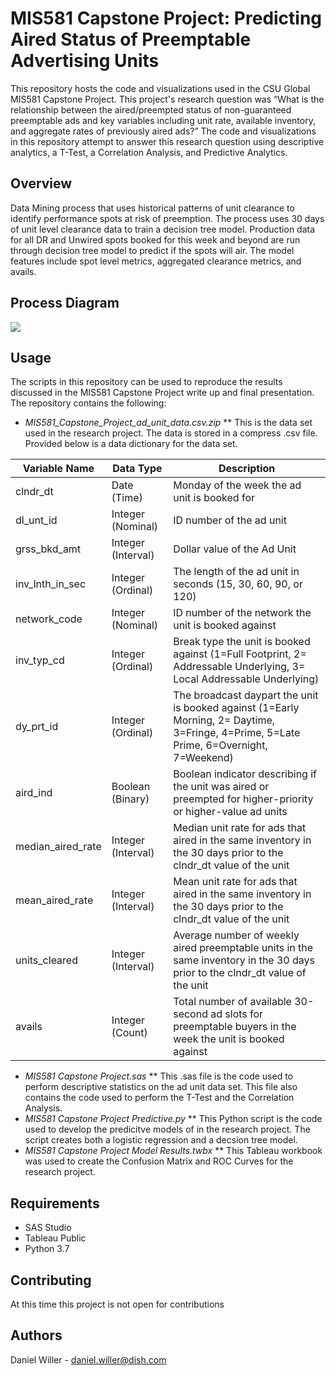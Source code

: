# MIS581 Capstone Project: Predicting Aired Status of Preemptable Advertising Units

This repository hosts the code and visualizations used in the CSU Global MIS581 Capstone Project. This project's research question was “What is the relationship between the aired/preempted status of non-guaranteed preemptable ads and key variables including unit rate, available inventory, and aggregate rates of previously aired ads?” The code and visualizations in this repository attempt to answer this research question using descriptive analytics, a T-Test, a Correlation Analysis, and Predictive Analytics. 

## Overview

Data Mining process that uses historical patterns of unit clearance to identify performance spots at risk of preemption. The process uses 30 days of unit level clearance data to train a decision tree model. Production data for all DR and Unwired spots booked for this week and beyond are run through decision tree model to predict if the spots will air. The model features include spot level metrics, aggregated clearance metrics, and avails. 

## Process Diagram

![](assets/Perforamance_Clearance_Data_Mining.jpg)

## Usage

The scripts in this repository can be used to reproduce the results discussed in the MIS581 Capstone Project write up and final presentation. The repository contains the following: 

* _MIS581_Capstone_Project_ad_unit_data.csv.zip_
** This is the data set used in the research project. The data is stored in a compress .csv file. Provided below is a data dictionary for the data set. 

| Variable Name | Data Type | Description | 
|-|-|-|
| clndr_dt| Date (Time) | Monday of the week the ad unit is booked for  |  
| dl_unt_id | Integer (Nominal)  | ID number of the ad unit  |  
| grss_bkd_amt | Integer (Interval) | Dollar value of the Ad Unit |
| inv_lnth_in_sec | Integer (Ordinal)  | The length of the ad unit in seconds (15, 30, 60, 90, or 120) |
| network_code | Integer (Nominal)  | ID number of the network the unit is booked against |
| inv_typ_cd | Integer (Ordinal)  | Break type the unit is booked against (1=Full Footprint, 2= Addressable Underlying, 3= Local Addressable Underlying) |  
| dy_prt_id | Integer (Ordinal)  | The broadcast daypart the unit is booked against (1=Early Morning, 2= Daytime, 3=Fringe, 4=Prime, 5=Late Prime, 6=Overnight, 7=Weekend) | 
| aird_ind | Boolean (Binary)   | Boolean indicator describing if the unit was aired or preempted for higher-priority or higher-value ad units |
| median_aired_rate | Integer (Interval) | Median unit rate for ads that aired in the same inventory in the 30 days prior to the clndr_dt value of the unit |
| mean_aired_rate | Integer (Interval) | Mean unit rate for ads that aired in the same inventory in the 30 days prior to the clndr_dt value of the unit   |
| units_cleared	| Integer (Interval) | Average number of weekly aired preemptable units in the same inventory in the 30 days prior to the clndr_dt value of the unit | 
| avails | Integer (Count)  | Total number of available 30-second ad slots for preemptable buyers in the week the unit is booked against |

* _MIS581 Capstone Project.sas_
** This .sas file is the code used to perform descriptive statistics on the ad unit data set. This file also contains the code used to perform the T-Test and the Correlation Analysis. 
* _MIS581 Capstone Project Predictive.py_
** This Python script is the code used to develop the predicitve models of in the research project. The script creates both a logistic regression and a decsion tree model.
* _MIS581 Capstone Project Model Results.twbx_
** This Tableau workbook was used to create the Confusion Matrix and ROC Curves for the research project. 

## Requirements

* SAS Studio
* Tableau Public
* Python 3.7

## Contributing

At this time this project is not open for contributions

## Authors

Daniel Willer - daniel.willer@dish.com

